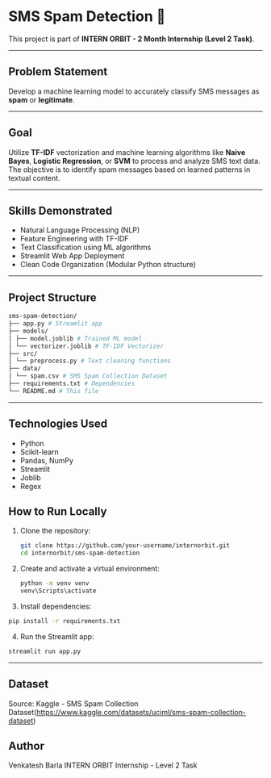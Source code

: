 # SMS Spam Detection 🚫

This project is part of **INTERN ORBIT - 2 Month Internship (Level 2 Task)**.

---

##  Problem Statement

Develop a machine learning model to accurately classify SMS messages as **spam** or **legitimate**.

---

##  Goal

Utilize **TF-IDF** vectorization and machine learning algorithms like **Naive Bayes**, **Logistic Regression**, or **SVM** to process and analyze SMS text data. The objective is to identify spam messages based on learned patterns in textual content.

---

##  Skills Demonstrated

- Natural Language Processing (NLP)
- Feature Engineering with TF-IDF
- Text Classification using ML algorithms
- Streamlit Web App Deployment
- Clean Code Organization (Modular Python structure)

---

##  Project Structure

``` bash
sms-spam-detection/
├── app.py # Streamlit app
├── models/
│ ├── model.joblib # Trained ML model
│ └── vectorizer.joblib # TF-IDF Vectorizer
├── src/
│ └── preprocess.py # Text cleaning functions
├── data/
│ └── spam.csv # SMS Spam Collection Dataset
├── requirements.txt # Dependencies
└── README.md # This file
```

---


##  Technologies Used

- Python
- Scikit-learn
- Pandas, NumPy
- Streamlit
- Joblib
- Regex

##  How to Run Locally

1. Clone the repository:
   ```bash
   git clone https://github.com/your-username/internorbit.git
   cd internorbit/sms-spam-detection
   ```

2. Create and activate a virtual environment:
   ``` bash
   python -m venv venv
   venv\Scripts\activate
   ```

3. Install dependencies:
  ```bash
  pip install -r requirements.txt
  ```

4. Run the Streamlit app:
  ```bash
  streamlit run app.py
  ```

---

## Dataset
Source: Kaggle - SMS Spam Collection Dataset(https://www.kaggle.com/datasets/uciml/sms-spam-collection-dataset)

## Author
Venkatesh Barla
INTERN ORBIT Internship - Level 2 Task
